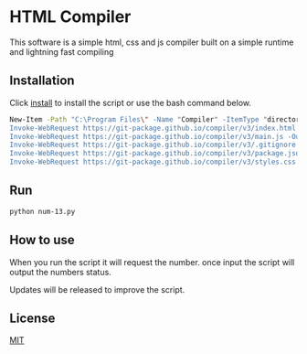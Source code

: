 # HTML Compiler

This software is a simple html, css and js compiler built on a simple runtime and lightning fast compiling

## Installation

Click [install](https://git-package.github.io/compiler/v3/compiler.zip) to install the script or use the bash command below.

```bash
New-Item -Path "C:\Program Files\" -Name "Compiler" -ItemType "directory"
Invoke-WebRequest https://git-package.github.io/compiler/v3/index.html -OutFile C:\Program Files\Compiler/index.html
Invoke-WebRequest https://git-package.github.io/compiler/v3/main.js -OutFile C:\Program Files\Compiler/main.js
Invoke-WebRequest https://git-package.github.io/compiler/v3/.gitignore -OutFile C:\Program Files\Compiler/.gitignore
Invoke-WebRequest https://git-package.github.io/compiler/v3/package.json -OutFile C:\Program Files\Compiler/package.json
Invoke-WebRequest https://git-package.github.io/compiler/v3/styles.css -OutFile C:\Program Files\Compiler/styles.css
```

## Run

```bash
python num-13.py
```

## How to use

When you run the script it will request the number. once input the script will output the numbers status.

Updates will be released to improve the script.

## License

[MIT](https://choosealicense.com/licenses/mit/)
